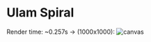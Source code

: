 # Ulam Spiral

Render time: ~0.257s -> (1000x1000):
![canvas](https://user-images.githubusercontent.com/48839784/206888800-e89ddeb7-fd84-4830-8c77-e6d63f8fbc9a.png)
